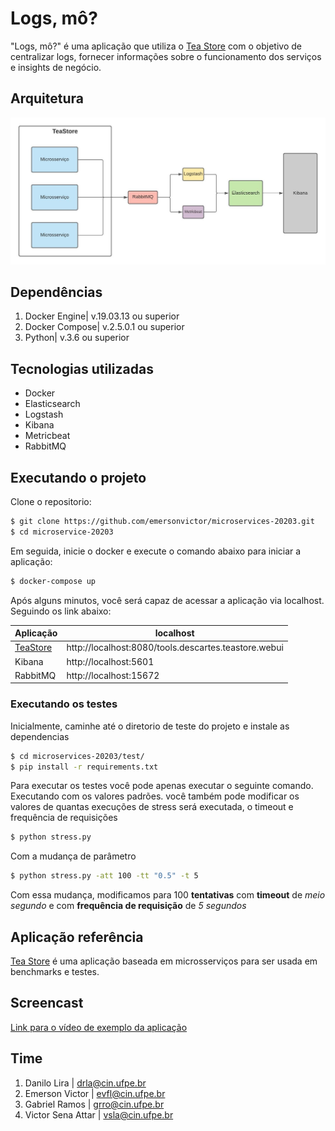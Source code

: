 # Logs, mô?

"Logs, mô?" é uma aplicação que utiliza o [Tea Store](https://github.com/DescartesResearch/TeaStore) com o objetivo de centralizar logs, fornecer informações sobre o funcionamento dos serviços e insights de negócio.

## Arquitetura
![Arquitetura do projeto, que utiliza docker e elk stack, junto aos microsserviços da aplicação TeaStore](./assets/arquitetura2.jpeg)

## Dependências
1. Docker Engine| v.19.03.13 ou superior
2. Docker Compose| v.2.5.0.1 ou superior
3. Python| v.3.6 ou superior

## Tecnologias utilizadas
* Docker
* Elasticsearch
* Logstash
* Kibana
* Metricbeat
* RabbitMQ

## Executando o projeto
Clone o repositorio:

```sh
$ git clone https://github.com/emersonvictor/microservices-20203.git
$ cd microservice-20203
```

Em seguida, inicie o docker e execute o comando abaixo para iniciar a aplicação:

```sh
$ docker-compose up 
```
Após alguns minutos, você será capaz de acessar a aplicação via localhost. Seguindo os link abaixo:

| Aplicação | localhost |
| ------ | ------ |
| [TeaStore](#aplicação-referência) | http://localhost:8080/tools.descartes.teastore.webui|
| Kibana | http://localhost:5601 |
| RabbitMQ | http://localhost:15672 |

### Executando os testes
Inicialmente, caminhe até o diretorio de teste do projeto e instale as dependencias

```sh
$ cd microservices-20203/test/
$ pip install -r requirements.txt
```

Para executar os testes você pode apenas executar o seguinte comando. Executando com os valores padrões. você também 
pode modificar os valores de quantas execuções de stress será executada, o timeout e frequência de requisições 

```sh
$ python stress.py 
```

Com a mudança de parâmetro 

```sh
$ python stress.py -att 100 -tt "0.5" -t 5
```

Com essa mudança, modificamos para 100 **tentativas** com **timeout** de _meio segundo_ e com **frequência de requisição** de _5 segundos_


## Aplicação referência
[Tea Store](https://github.com/DescartesResearch/TeaStore) é uma aplicação baseada em microsserviços para ser usada em benchmarks e testes.

## Screencast
[Link para o vídeo de exemplo da aplicação]()

## Time
1. Danilo Lira | <drla@cin.ufpe.br>
2. Emerson Victor | <evfl@cin.ufpe.br>
3. Gabriel Ramos | <grro@cin.ufpe.br>
4. Victor Sena Attar | <vsla@cin.ufpe.br>
